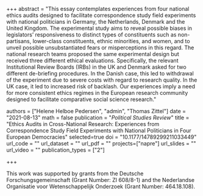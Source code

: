 +++
abstract = "This essay contemplates experiences from four national ethics audits designed to facilitate correspondence study field experiments with national politicians in Germany, the Netherlands, Denmark and the United Kingdom. The experimental study aims to reveal possible biases in legislators’ responsiveness to distinct types of constituents such as non-partisans, lower-class constituents, ethnic minorities, and women, and to unveil possible unsubstantiated fears or misperceptions in this regard. The national research teams proposed the same experimental design but received three different ethical evaluations. Specifically, the relevant Institutional Review Boards (IRBs) in the UK and Denmark asked for two different de-briefing procedures. In the Danish case, this led to withdrawal of the experiment due to severe costs with regard to research quality. In the UK case, it led to increased risk of backlash. Our experiences imply a need for more consistent ethics regimes in the European research community designed to facilitate comparative social science research."

authors = ["Helene Helboe Pedersen", "admin", "Thomas Zittel"]
date = "2021-08-13"
math = false
publication = "*Political Studies Review*"
title = "Ethics Audits in Cross-National Research: Experiences from Correspondence Study Field Experiments with National Politicians in Four European Democracies"
selected=true
doi = "10.1177/14789299211033449"
url_code = ""
url_dataset = ""
url_pdf = ""
projects=["napre"]
url_slides = ""
url_video = ""
publication_types = ["2"]

+++

This work was supported by grants from the Deutsche Forschungsgemeinschaft (Grant Number: ZI 608/8-1) and the Nederlandse Organisatie voor Wetenschappelijk Onderzoek (Grant Number: 464.18.108).
